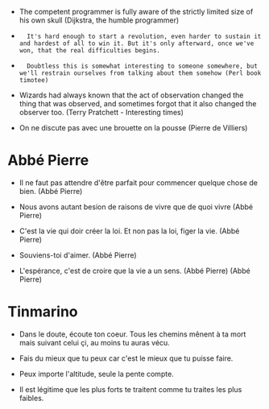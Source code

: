 * The competent programmer is fully aware of the strictly limited size of his own skull	(Dijkstra, the humble programmer)

*		It's hard enough to start a revolution, even harder to sustain it and hardest of all to win it. But it's only afterward, once we've won, that the real difficulties begins. 

*		Doubtless this is somewhat interesting to someone somewhere, but we'll restrain ourselves from talking about them somehow (Perl book timotee)

*   Wizards had always known that the act of observation changed the thing that was observed, and sometimes forgot that it also changed the observer too. (Terry Pratchett  -  Interesting times)

*   On ne discute pas avec une brouette on la pousse (Pierre de Villiers)


# Abbé Pierre

* Il ne faut pas attendre d'être parfait pour commencer quelque chose de bien. (Abbé Pierre) 

* Nous avons autant besion de raisons de vivre que de quoi vivre (Abbé Pierre)

* C'est la vie qui doir créer la loi. Et non pas la loi, figer la vie. (Abbé Pierre)

* Souviens-toi d'aimer. (Abbé Pierre)

* L'espérance, c'est de croire que la vie a un sens. (Abbé Pierre)
  (Abbé Pierre)
	

# Tinmarino

* Dans le doute, écoute ton coeur. Tous les chemins mênent à ta mort mais suivant celui çi, au moins tu auras vécu.

* Fais du mieux que tu peux car c'est le mieux que tu puisse faire.

* Peux importe l'altitude, seule la pente compte.

* Il est légitime que les plus forts te traitent comme tu traites les plus faibles.
